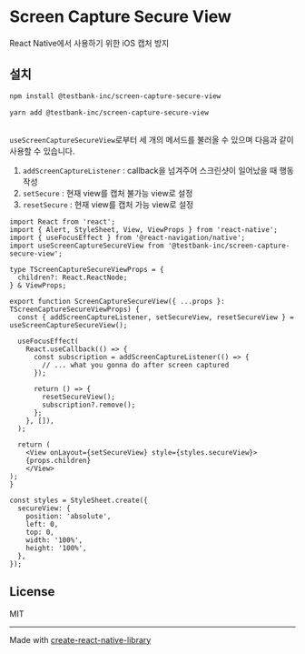 # Screen Capture Secure View


React Native에서 사용하기 위한 iOS 캡처 방지

## 설치

```sh
npm install @testbank-inc/screen-capture-secure-view

yarn add @testbank-inc/screen-capture-secure-view
```

## 

``useScreenCaptureSecureView``로부터 세 개의 메서드를 불러올 수 있으며 다음과 같이 사용할 수 있습니다.

1. ``addScreenCaptureListener`` : callback을 넘겨주어 스크린샷이 일어났을 때 행동 작성
2. ``setSecure`` : 현재 view를 캡처 불가능 view로 설정
3. ``resetSecure`` : 현재 view를 캡처 가능 view로 설정

```tsx
import React from 'react';
import { Alert, StyleSheet, View, ViewProps } from 'react-native';
import { useFocusEffect } from '@react-navigation/native';
import useScreenCaptureSecureView from '@testbank-inc/screen-capture-secure-view';

type TScreenCaptureSecureViewProps = {
  children?: React.ReactNode;
} & ViewProps;

export function ScreenCaptureSecureView({ ...props }: TScreenCaptureSecureViewProps) {
  const { addScreenCaptureListener, setSecureView, resetSecureView } = useScreenCaptureSecureView();

  useFocusEffect(
    React.useCallback(() => {
      const subscription = addScreenCaptureListener(() => {
        // ... what you gonna do after screen captured
      });

      return () => {
        resetSecureView();
        subscription?.remove();
      };
    }, []),
  );

  return (
    <View onLayout={setSecureView} style={styles.secureView}>
    {props.children}
    </View>
);
}

const styles = StyleSheet.create({
  secureView: {
    position: 'absolute',
    left: 0,
    top: 0,
    width: '100%',
    height: '100%',
  },
});

```

## License

MIT

---

Made with [create-react-native-library](https://github.com/callstack/react-native-builder-bob)
